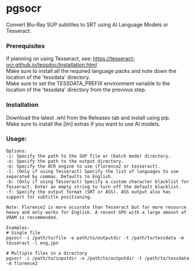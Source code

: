 # pgsocr
Convert Blu-Ray SUP subtitles to SRT using AI Language Models or Tesseract.

### Prerequisites

If planning on using Tesseract, see: https://tesseract-ocr.github.io/tessdoc/Installation.html \
Make sure to install all the required language packs and note down the location of the 'tessdata' directory. \
Make sure to set the TESSDATA_PREFIX environment variable to the location of the 'tessdata' directory from the previous step.

### Installation

Download the latest .whl from the Releases tab and install using pip. \
Make sure to install the [lm] extras if you want to use AI models.

### Usage:

    Options:
    -i: Specify the path to the SUP file or (batch mode) directory.
    -o: Specify the path to the output directory.
    -m: Specify the OCR engine to use (florence2 or tesseract).
    -l: (Only if using Tesseract) Specify the list of languages to use separated by commas. Defaults to English.
    -b: (Only if using Tesseract) Specify a custom character blacklist for Tesseract. Enter an empty string to turn off the default blacklist.
    -f: Specify the output format (SRT or ASS). ASS output also has support for subtitle positioning.

    Note: Florence2 is more accurate than Tesseract but far more resource heavy and only works for English. A recent GPU with a large amount of VRAM is recommended.

    Examples:
    # Single file
    pgsocr -i /path/to/file -o path/to/outputdir -t /path/to/tessdata -m tesseract -l eng,jpn

    # Multiple files in a directory
    pgsocr -i /path/to/inputdir -o /path/to/outputdir -t /path/to/tessdata -m florence2

